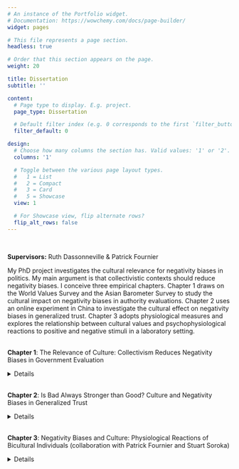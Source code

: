 ```yaml
---
# An instance of the Portfolio widget.
# Documentation: https://wowchemy.com/docs/page-builder/
widget: pages

# This file represents a page section.
headless: true

# Order that this section appears on the page.
weight: 20

title: Dissertation
subtitle: ''

content:
  # Page type to display. E.g. project.
  page_type: Dissertation

  # Default filter index (e.g. 0 corresponds to the first `filter_button` instance below).
  filter_default: 0

design:
  # Choose how many columns the section has. Valid values: '1' or '2'.
  columns: '1'

  # Toggle between the various page layout types.
  #   1 = List
  #   2 = Compact
  #   3 = Card
  #   5 = Showcase
  view: 1

  # For Showcase view, flip alternate rows?
  flip_alt_rows: false
---
```


<br/>

**Supervisors:** Ruth Dassonneville & Patrick Fournier
<br/>

My PhD project investigates the cultural relevance for negativity biases in politics. My main argument is that collectivistic contexts should reduce negativity biases. I conceive three empirical chapters. Chapter 1 draws on the World Values Survey and the Asian Barometer Survey to study the cultural impact on negativity biases in authority evaluations. Chapter 2 uses an online experiment in China to investigate the cultural effect on negativity biases in generalized trust. Chapter 3 adopts physiological measures and explores the relationship between cultural values and psychophysiological reactions to positive and negative stimuli in a laboratory setting. <br/>
<br/>

**Chapter 1**: The Relevance of Culture: Collectivism Reduces Negativity Biases in Government Evaluation <br/>

<details>
In political science, there is a broad literature that investigates the negativity biases in citizens’ attitudes and behaviors. In particular, we know that citizens’ political evaluations tend to be more strongly influenced by negative than positive perceptions of traits, events and policy outcomes. In this paper, I argue that culture is a significant yet understudied correlate of negativity biases. Multilevel analysis using the World Values Survey (WVS) demonstrates that the negativity bias in national government satisfaction weakens as a society’s level of collectivism rises. Next, I explore the effect of cultural values at the individual level with data from the Asian Barometer Survey (ABS). In line with the results from the WVS, I find that collectivism reduces the negative-positive asymmetry when citizens evaluate the incumbent authority on the basis of government performance. These results invite more caution when taking negativity biases as a general pattern that describes citizens’ attitudes toward political authority everywhere.
</details>  
<br/>

**Chapter 2**: Is Bad Always Stronger than Good? Culture and Negativity Biases in Generalized Trust  <br/>

<details>
Generalized trust, also known as social trust or interpersonal trust, designates the trust that people have in the fellow members of society in general. Social research identifies a few psychological barriers that impair the development of trust, among which the negativity biases. Previous work convincingly illustrates that trust is relatively easy to destroy and difficult to create. However, current research on negativity biases relies heavily on geographically-constrained samples from the Western hemisphere. In this paper, I argue that the negativity bias in forming generalized trust is based on contingent individualistic assumptions. There is a lack of attention for collectivistic contexts. Using an online experiment conducted with 2000 respondents from China, I find that, in line with the negativity bias account, receiving (negative) information about other social members’ untrustworthiness has a stronger impact on generalized trust than receiving comparable (positive) information about trustworthiness. However, information’s asymmetric effect on trust is conditional on participants’ self-rated cultural values. Individuals who have higher collectivistic values tend to exhibit less negativity bias in forming trust.
</details>
<br/>

 **Chapter 3**: Negativity Biases and Culture: Physiological Reactions of Bicultural Individuals (collaboration with Patrick Fournier and Stuart Soroka) <br/>

<details>
There is a broad literature identifying a negativity bias in humans’ attentiveness and decision-making. Previous research has found individual-level correlates with negativity biases, including as gender, personality and political ideology. In this paper, we argue that culture is a significant yet understudied explanatory factor of negativity biases. We expect collectivistic culture to reduce negativity biases, at least in some domains, because collectivistic norms prioritize social connectedness over individual achievements. Too much negativity may produce counter effects by jeopardizing group harmony. As a result, negativity biases have decreased “adaptive value” for people in collectivistic societies. <br/>
To test this hypothesis, we conduct a laboratory experiment. We recruit 200 bicultural Chinese in Canada and the US. Drawing on the culture-as-situated-cognition model, we use language and recall tasks to manipulate the salience of participants’ cultural considerations: individualistic versus collectivistic. After the treatment, participants are exposed to negative and positive televised news reports and static images while we use biosensors to track participants’ psychophysiological activation (via skin conductance). A negativity bias is indicated by stronger physiological arousal during negative material. Analyses are performed at three levels of aggregation – respondent-as-a-case, stimuli-as-a-case, and second-by-second time-series. We expect that participants assigned to the collectivistic priming condition will exhibit less negativity bias compared to those assigned to the individualistic treatment condition. 
</details>
<br/>  
  
